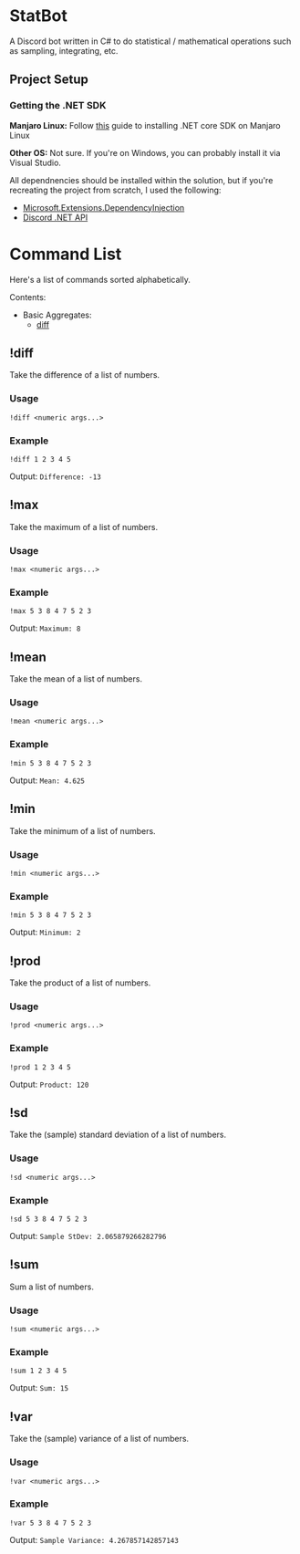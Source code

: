 # StatBot
A Discord bot written in C# to do statistical / mathematical operations such as sampling, integrating, etc.
## Project Setup
### Getting the .NET SDK
**Manjaro Linux:** Follow [this](https://dev.to/kelvinmai/how-to-install-dotnet-core-in-manjaro-linux-590a) guide to installing .NET core SDK on Manjaro Linux

**Other OS:** Not sure. If you're on Windows, you can probably install it via Visual Studio.

All dependnencies should be installed within the solution, but if you're recreating the project from scratch, I used the following:
* [Microsoft.Extensions.DependencyInjection](https://www.nuget.org/packages/Microsoft.Extensions.DependencyInjection)
* [Discord .NET API](https://docs.stillu.cc/guides/getting_started/installing.html?tabs=vs-install%2Ccore2-1)

# Command List
Here's a list of commands sorted alphabetically.

Contents:
* Basic Aggregates:
    * [diff](#diff)

## !diff
Take the difference of a list of numbers.
### Usage
`!diff <numeric args...>`
### Example
`!diff 1 2 3 4 5`

Output: `Difference: -13`

## !max
Take the maximum of a list of numbers.
### Usage
`!max <numeric args...>`
### Example
`!max 5 3 8 4 7 5 2 3`

Output: `Maximum: 8`

## !mean
Take the mean of a list of numbers.
### Usage
`!mean <numeric args...>`
### Example
`!min 5 3 8 4 7 5 2 3`

Output: `Mean: 4.625`

## !min
Take the minimum of a list of numbers.
### Usage
`!min <numeric args...>`
### Example
`!min 5 3 8 4 7 5 2 3`

Output: `Minimum: 2`

## !prod
Take the product of a list of numbers.
### Usage
`!prod <numeric args...>`
### Example
`!prod 1 2 3 4 5`

Output: `Product: 120`

## !sd
Take the (sample) standard deviation of a list of numbers.
### Usage
`!sd <numeric args...>`
### Example
`!sd 5 3 8 4 7 5 2 3`

Output: `Sample StDev: 2.065879266282796`


## !sum
Sum a list of numbers.
### Usage
`!sum <numeric args...>`
### Example
`!sum 1 2 3 4 5`

Output: `Sum: 15`

## !var
Take the (sample) variance of a list of numbers.
### Usage
`!var <numeric args...>`
### Example
`!var 5 3 8 4 7 5 2 3`

Output: `Sample Variance: 4.267857142857143`
